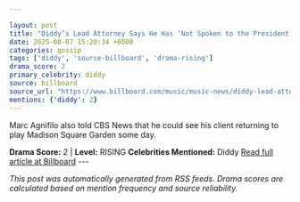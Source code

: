 ```yaml
---

layout: post
title: "Diddy’s Lead Attorney Says He Has ‘Not Spoken to the President’ About a Possible Pardon"
date: 2025-08-07 15:20:34 +0000
categories: gossip
tags: ['diddy', 'source-billboard', 'drama-rising']
drama_score: 2
primary_celebrity: diddy
source: billboard
source_url: "https://www.billboard.com/music/music-news/diddy-lead-attorney-hasnt-spoken-trump-possible-pardon-1236038494/"
mentions: {'diddy': 2}
---
```


Marc Agnifilo also told CBS News that he could see his client returning to play Madison Square Garden some day.

**Drama Score:** 2 | **Level:** RISING **Celebrities Mentioned:** Diddy [Read full article at Billboard](https://www.billboard.com/music/music-news/diddy-lead-attorney-hasnt-spoken-trump-possible-pardon-1236038494/) --- 

*This post was automatically generated from RSS feeds. Drama scores are calculated based on mention frequency and source reliability.*